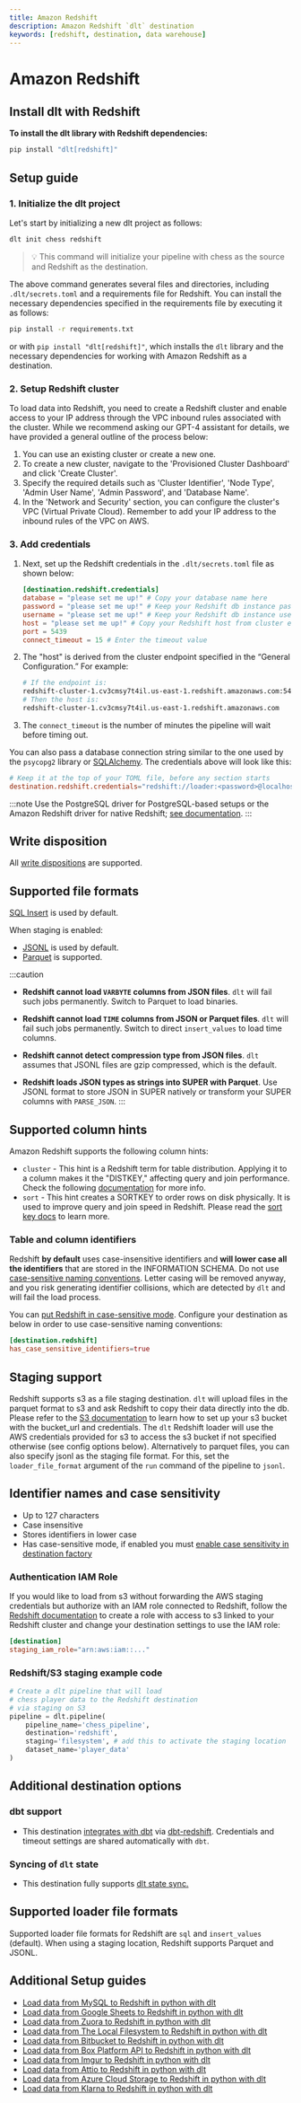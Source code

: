 ```yaml
---
title: Amazon Redshift
description: Amazon Redshift `dlt` destination
keywords: [redshift, destination, data warehouse]
---
```


# Amazon Redshift

## Install dlt with Redshift
**To install the dlt library with Redshift dependencies:**
```sh
pip install "dlt[redshift]"
```

## Setup guide
### 1. Initialize the dlt project

Let's start by initializing a new dlt project as follows:

```sh
dlt init chess redshift
```
> 💡 This command will initialize your pipeline with chess as the source and Redshift as the destination.

The above command generates several files and directories, including `.dlt/secrets.toml` and a requirements file for Redshift. You can install the necessary dependencies specified in the requirements file by executing it as follows:
```sh
pip install -r requirements.txt
```
or with `pip install "dlt[redshift]"`, which installs the `dlt` library and the necessary dependencies for working with Amazon Redshift as a destination.

### 2. Setup Redshift cluster
To load data into Redshift, you need to create a Redshift cluster and enable access to your IP address through the VPC inbound rules associated with the cluster. While we recommend asking our GPT-4 assistant for details, we have provided a general outline of the process below:

1. You can use an existing cluster or create a new one.
2. To create a new cluster, navigate to the 'Provisioned Cluster Dashboard' and click 'Create Cluster'.
3. Specify the required details such as 'Cluster Identifier', 'Node Type', 'Admin User Name', 'Admin Password', and 'Database Name'.
4. In the 'Network and Security' section, you can configure the cluster's VPC (Virtual Private Cloud). Remember to add your IP address to the inbound rules of the VPC on AWS.

### 3. Add credentials

1. Next, set up the Redshift credentials in the `.dlt/secrets.toml` file as shown below:

    ```toml
    [destination.redshift.credentials]
    database = "please set me up!" # Copy your database name here
    password = "please set me up!" # Keep your Redshift db instance password here
    username = "please set me up!" # Keep your Redshift db instance username here
    host = "please set me up!" # Copy your Redshift host from cluster endpoint here
    port = 5439
    connect_timeout = 15 # Enter the timeout value
    ```

2. The "host" is derived from the cluster endpoint specified in the “General Configuration.” For example:

    ```sh
    # If the endpoint is:
    redshift-cluster-1.cv3cmsy7t4il.us-east-1.redshift.amazonaws.com:5439/your_database_name
    # Then the host is:
    redshift-cluster-1.cv3cmsy7t4il.us-east-1.redshift.amazonaws.com
    ```

3. The `connect_timeout` is the number of minutes the pipeline will wait before timing out.

You can also pass a database connection string similar to the one used by the `psycopg2` library or [SQLAlchemy](https://docs.sqlalchemy.org/en/20/core/engines.html#postgresql). The credentials above will look like this:
```toml
# Keep it at the top of your TOML file, before any section starts
destination.redshift.credentials="redshift://loader:<password>@localhost/dlt_data?connect_timeout=15"
```

:::note
Use the PostgreSQL driver for PostgreSQL-based setups or the Amazon Redshift driver for native Redshift; [see documentation](https://docs.aws.amazon.com/redshift/latest/dg/c_redshift-postgres-jdbc.html).
:::

## Write disposition

All [write dispositions](../../general-usage/incremental-loading#choosing-a-write-disposition) are supported.

## Supported file formats
[SQL Insert](../file-formats/insert-format) is used by default.

When staging is enabled:
* [JSONL](../file-formats/jsonl.md) is used by default.
* [Parquet](../file-formats/parquet.md) is supported.

:::caution
- **Redshift cannot load `VARBYTE` columns from JSON files**. `dlt` will fail such jobs permanently. Switch to Parquet to load binaries.

- **Redshift cannot load `TIME` columns from JSON or Parquet files**. `dlt` will fail such jobs permanently. Switch to direct `insert_values` to load time columns.

- **Redshift cannot detect compression type from JSON files**. `dlt` assumes that JSONL files are gzip compressed, which is the default.

- **Redshift loads JSON types as strings into SUPER with Parquet**. Use JSONL format to store JSON in SUPER natively or transform your SUPER columns with `PARSE_JSON`.
:::

## Supported column hints

Amazon Redshift supports the following column hints:

- `cluster` - This hint is a Redshift term for table distribution. Applying it to a column makes it the "DISTKEY," affecting query and join performance. Check the following [documentation](https://docs.aws.amazon.com/redshift/latest/dg/c_best-practices-best-dist-key.html) for more info.
- `sort` - This hint creates a SORTKEY to order rows on disk physically. It is used to improve query and join speed in Redshift. Please read the [sort key docs](https://docs.aws.amazon.com/redshift/latest/dg/c_best-practices-sort-key.html) to learn more.

### Table and column identifiers
Redshift **by default** uses case-insensitive identifiers and **will lower case all the identifiers** that are stored in the INFORMATION SCHEMA. Do not use
[case-sensitive naming conventions](../../general-usage/naming-convention.md#case-sensitive-and-insensitive-destinations). Letter casing will be removed anyway, and you risk generating identifier collisions, which are detected by `dlt` and will fail the load process.

You can [put Redshift in case-sensitive mode](https://docs.aws.amazon.com/redshift/latest/dg/r_enable_case_sensitive_identifier.html). Configure your destination as below in order to use case-sensitive naming conventions:
```toml
[destination.redshift]
has_case_sensitive_identifiers=true
```


## Staging support

Redshift supports s3 as a file staging destination. `dlt` will upload files in the parquet format to s3 and ask Redshift to copy their data directly into the db. Please refer to the [S3 documentation](./filesystem.md#aws-s3) to learn how to set up your s3 bucket with the bucket_url and credentials. The `dlt` Redshift loader will use the AWS credentials provided for s3 to access the s3 bucket if not specified otherwise (see config options below). Alternatively to parquet files, you can also specify jsonl as the staging file format. For this, set the `loader_file_format` argument of the `run` command of the pipeline to `jsonl`.

## Identifier names and case sensitivity
* Up to 127 characters
* Case insensitive
* Stores identifiers in lower case
* Has case-sensitive mode, if enabled you must [enable case sensitivity in destination factory](../../general-usage/destination.md#control-how-dlt-creates-table-column-and-other-identifiers)

### Authentication IAM Role

If you would like to load from s3 without forwarding the AWS staging credentials but authorize with an IAM role connected to Redshift, follow the [Redshift documentation](https://docs.aws.amazon.com/redshift/latest/mgmt/authorizing-redshift-service.html) to create a role with access to s3 linked to your Redshift cluster and change your destination settings to use the IAM role:

```toml
[destination]
staging_iam_role="arn:aws:iam::..."
```

### Redshift/S3 staging example code

```py
# Create a dlt pipeline that will load
# chess player data to the Redshift destination
# via staging on S3
pipeline = dlt.pipeline(
    pipeline_name='chess_pipeline',
    destination='redshift',
    staging='filesystem', # add this to activate the staging location
    dataset_name='player_data'
)
```

## Additional destination options
### dbt support

- This destination [integrates with dbt](../transformations/dbt) via [dbt-redshift](https://github.com/dbt-labs/dbt-redshift). Credentials and timeout settings are shared automatically with `dbt`.

### Syncing of `dlt` state
- This destination fully supports [dlt state sync.](../../general-usage/state#syncing-state-with-destination)

## Supported loader file formats

Supported loader file formats for Redshift are `sql` and `insert_values` (default). When using a staging location, Redshift supports Parquet and JSONL.

## Additional Setup guides
- [Load data from MySQL to Redshift in python with dlt](https://dlthub.com/docs/pipelines/sql_database_mysql/load-data-with-python-from-sql_database_mysql-to-redshift)
- [Load data from Google Sheets to Redshift in python with dlt](https://dlthub.com/docs/pipelines/google_sheets/load-data-with-python-from-google_sheets-to-redshift)
- [Load data from Zuora to Redshift in python with dlt](https://dlthub.com/docs/pipelines/zuora/load-data-with-python-from-zuora-to-redshift)
- [Load data from The Local Filesystem to Redshift in python with dlt](https://dlthub.com/docs/pipelines/filesystem-local/load-data-with-python-from-filesystem-local-to-redshift)
- [Load data from Bitbucket to Redshift in python with dlt](https://dlthub.com/docs/pipelines/bitbucket/load-data-with-python-from-bitbucket-to-redshift)
- [Load data from Box Platform API to Redshift in python with dlt](https://dlthub.com/docs/pipelines/box/load-data-with-python-from-box-to-redshift)
- [Load data from Imgur to Redshift in python with dlt](https://dlthub.com/docs/pipelines/imgur/load-data-with-python-from-imgur-to-redshift)
- [Load data from Attio to Redshift in python with dlt](https://dlthub.com/docs/pipelines/attio/load-data-with-python-from-attio-to-redshift)
- [Load data from Azure Cloud Storage to Redshift in python with dlt](https://dlthub.com/docs/pipelines/filesystem-az/load-data-with-python-from-filesystem-az-to-redshift)
- [Load data from Klarna to Redshift in python with dlt](https://dlthub.com/docs/pipelines/klarna/load-data-with-python-from-klarna-to-redshift)

